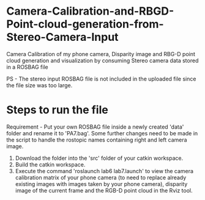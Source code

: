 # Camera-Calibration-and-RBGD-Point-cloud-generation-from-Stereo-Camera-Input
Camera Calibration of my phone camera, Disparity image and RBG-D point cloud generation and visualization by consuming Stereo camera data stored in a ROSBAG file

PS - The stereo input ROSBAG file is not included in the uploaded file since the file size was too large. 

# Steps to run the file 

Requirement - Put your own ROSBAG file inside a newly created 'data' folder and rename it to 'PA7.bag'. Some further changes need to be made in the script to handle the               rostopic names containing right and left camera image.   

1. Download the folder into the 'src' folder of your catkin workspace.  
2. Build the catkin workspace.
3. Execute the command 'roslaunch lab6 lab7.launch' to view the camera calibration matrix of your phone camera (to need to replace already existing images with images      taken by your phone camera), disparity image of the current frame and the RGB-D point cloud in the Rviz tool.

